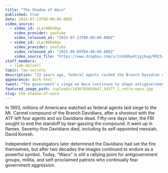 ```yaml
---
title: "The Shadow of Waco"
published: true
date: 2015-07-13T00:00:00.000Z
video_source:
  - video_id: aLarA0Ee0gs
    video_provider: youtube
    video_released_at: "2015-07-13T00:00:00.000Z"
  - video_id: aLarA0Ee0gs
    video_provider: youtube
    video_released_at: "2015-09-09T04:00:00.000Z"
    video_source_file: "https://www.dropbox.com/s/2cm9dby4tjgjbag/RR254_DOC_MASTER_10_15_2015_WACO_RR_BRANDING-H264_1080p.mov?dl=1"
staff_members:
  - liam-dalzell
topic: law-society
description: "22 years ago, federal agents raided the Branch Davidian compound in Waco, Texas, and generated a legacy that continues to shape antigovernment groups today."
appearance: dark-text
tweet: "The government's siege on Waco continues to shape antigovernment groups today."
featured_image_path: /uploads/1436705658647_34377_1_retro-waco.jpg
slug: the-shadow-of-waco
---
```


In 1993, millions of Americans watched as federal agents laid siege to the Mt. Carmel compound of the Branch Davidians, after a shootout with the ATF left four agents and six Davidians dead. Fifty-one days later, the FBI sought to end the standoff by tear-gassing the compound. It went up in flames. Seventy-five Davidians died, including its self-appointed messiah, David Koresh.

Independent investigators later determined the Davidians had set the fire themselves, but after two decades the images continued to endure as a powerful symbol. Today, “Waco” is still a rallying point for antigovernment groups, militia, and self-proclaimed patriots who continually fear government aggression.

